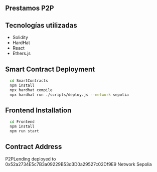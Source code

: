 ## Prestamos P2P

## Tecnologías utilizadas

  - Solidity
  - HardHat
  - React
  - Ethers.js

## Smart Contract Deployment

```bash
  cd SmartContracts
  npm install
  npx hardhat compile
  npx hardhat run ./scripts/deploy.js --network sepolia
```

## Frontend Installation

```bash
  cd Frontend
  npm install
  npm run start
```

## Contract Address

P2PLending deployed to 0x52a2734E5c7B3a09229B53d3D0a29527c02Df9E9 
Network Sepolia 